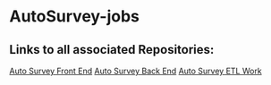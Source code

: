# AutoSurvey-jobs

## Links to all associated Repositories:
[Auto Survey Front End](https://github.com/revaturelabs/AutoSurvey-front)
[Auto Survey Back End](https://github.com/revaturelabs/AutoSurvey-back)
[Auto Survey ETL Work](https://github.com/revaturelabs/AutoSurvey-jobs)
